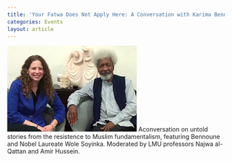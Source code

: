 ```yaml
---
title: 'Your Fatwa Does Not Apply Here: A Conversation with Karima Bennoune and Wole Soyinka'
categories: Events
layout: article
---
```

![](/assets/img/bennounesoyinka.jpg) Aconversation on untold stories from the resistence to Muslim fundamentalism, featuring Bennoune and Nobel Laureate Wole Soyinka. Moderated by LMU professors Najwa al-Qattan and Amir Hussein.

<!-- Photo courtesy of [UC Davis School of Law.](http://www.law.ucdavis.edu/news/news.aspx?id=4497) -->
